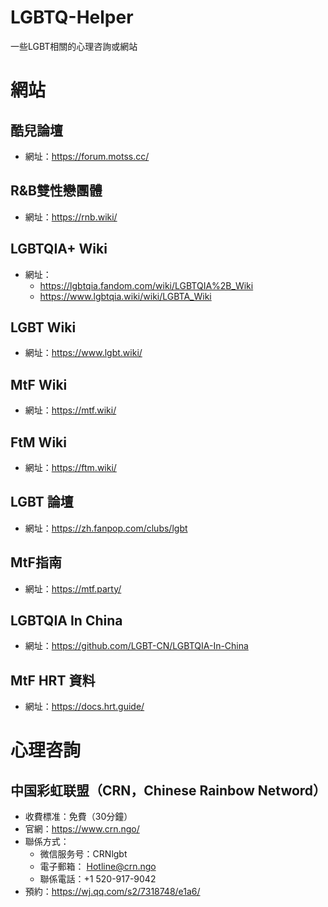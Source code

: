 # **LGBTQ-Helper**
一些LGBT相關的心理咨詢或網站

# **網站**

## 酷兒論壇
* 網址：https://forum.motss.cc/

## R&B雙性戀團體
* 網址：https://rnb.wiki/

## LGBTQIA+ Wiki
* 網址：
  - https://lgbtqia.fandom.com/wiki/LGBTQIA%2B_Wiki
  - https://www.lgbtqia.wiki/wiki/LGBTA_Wiki

## LGBT Wiki
* 網址：https://www.lgbt.wiki/

## MtF Wiki
* 網址：https://mtf.wiki/

## FtM Wiki
* 網址：https://ftm.wiki/

## LGBT 論壇
* 網址：https://zh.fanpop.com/clubs/lgbt

## MtF指南
* 網址：https://mtf.party/

## LGBTQIA In China
* 網址：https://github.com/LGBT-CN/LGBTQIA-In-China

## MtF HRT 資料
* 網址：https://docs.hrt.guide/


# **心理咨詢**

## 中国彩虹联盟（CRN，Chinese Rainbow Netword）
* 收費標准：免費（30分鐘）
* 官網：https://www.crn.ngo/
* 聯係方式：
  - 微信服务号：CRNlgbt
  - 電子郵箱： Hotline@crn.ngo
  - 聯係電話：+1 ‪520-917-9042
* 預約：https://wj.qq.com/s2/7318748/e1a6/
